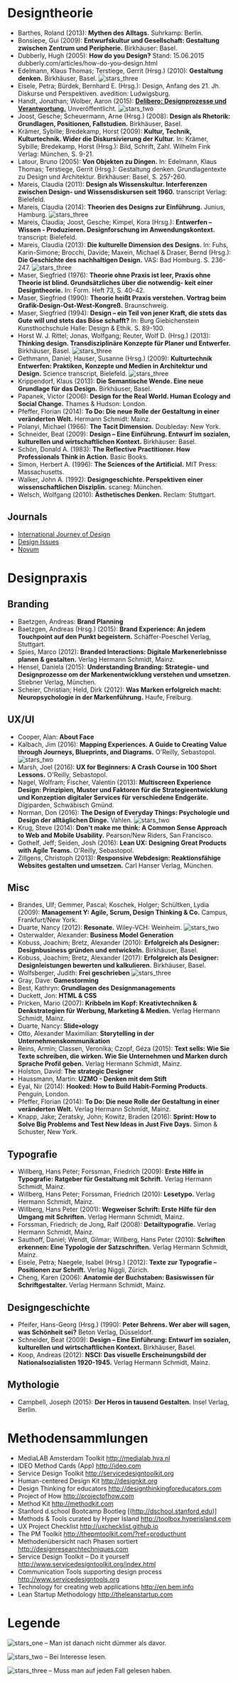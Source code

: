 # Designtheorie

- Barthes, Roland (2013): **Mythen des Alltags.** Suhrkamp: Berlin.
- Bonsiepe, Gui (2009): **Entwurfskultur und Gesellschaft: Gestaltung zwischen Zentrum und Peripherie.** Birkhäuser: Basel.
- Dubberly, Hugh (2005): **How do you Design?** Stand: 15.06.2015 dubberly.com/articles/how-do-you-design.html
- Edelmann, Klaus Thomas; Terstiege, Gerrit (Hrsg.) (2010): **Gestaltung denken.** Birkhäuser, Basel. ![stars_three][stars_three]
- Eisele, Petra; Bürdek, Bernhard E. (Hrsg.): Design, Anfang des 21. Jh. Diskurse und Perspektiven. avedition: Ludwigsburg.
- Handt, Jonathan; Wolber, Aaron (2015): [**Delibero: Designprozesse und Verantwortung.**](http://designprozesse.de/assets/images/Delibero_Theorie_Web.pdf) Unveröffentlicht. ![stars_two][stars_two]
- Joost, Gesche; Scheuermann, Arne (Hrsg.) (2008): **Design als Rhetorik: Grundlagen, Positionen, Fallstudien.** Birkhäuser, Basel.
- Krämer, Sybille; Bredekamp, Horst (2009): **Kultur, Technik, Kulturtechnik. Wider die Diskursivierung der Kultur.** In: Krämer, Sybille; Bredekamp, Horst (Hrsg.): Bild, Schrift, Zahl. Wilhelm Fink Verlag: München, S. 9-21.
- Latour, Bruno (2005): **Von Objekten zu Dingen.** In: Edelmann, Klaus Thomas; Terstiege, Gerrit (Hrsg.): Gestaltung denken. Grundlagentexte zu Design und Architektur. Birkhäuser: Basel, S. 257-260.
- Mareis, Claudia (2011): **Design als Wissenskultur. Interferenzen zwischen Design- und Wissensdiskursen seit 1960.** transcript Verlag: Bielefeld.
- Mareis, Claudia (2014): **Theorien des Designs zur Einführung.** Junius, Hamburg. ![stars_three][stars_three]
- Mareis, Claudia; Joost, Gesche; Kimpel, Kora (Hrsg.): **Entwerfen – Wissen - Produzieren. Designforschung im Anwendungskontext.** transcript: Bielefeld.
- Mareis, Claudia (2013): **Die kulturelle Dimension des Designs.** In: Fuhs, Karin-Simone; Brocchi, Davide; Maxein, Michael & Draser, Bernd (Hrsg.): **Die Geschichte des nachhaltigen Design.** VAS: Bad Homburg. S. 236-247. ![stars_three][stars_three]
- Maser, Siegfried (1976): **Theorie ohne Praxis ist leer, Praxis ohne Theorie ist blind. Grundsätzliches über die notwendig- keit einer Designtheorie.** In: Form. Heft 73, S. 40-42.
- Maser, Siegfried (1990): **Theorie heißt Praxis verstehen. Vortrag beim Grafik-Design-Ost-West-Kongreß.** Braunschweig.
- Maser, Siegfried (1994): **Design – ein Teil von jener Kraft, die stets das Gute will und stets das Böse schafft?** In: Burg Giebichenstein Kunsthochschule Halle: Design & Ethik. S. 89-100.
- Horst W. J. Rittel; Jonas, Wolfgang; Reuter, Wolf D. (Hrsg.) (2013): **Thinking design. Transdisziplinäre Konzepte für Planer und Entwerfer.** Birkhäuser, Basel. ![stars_three][stars_three]
- Gethmann, Daniel; Hauser, Susanne (Hrsg.) (2009): **Kulturtechnik Entwerfen: Praktiken, Konzepte und Medien in Architektur und Design.** Science transcript, Bielefeld. ![stars_three][stars_three]
- Krippendorf, Klaus (2013): **Die Semantische Wende. Eine neue Grundlage für das Design.** Birkhäuser, Basel.
- Papanek, Victor (2006): **Design for the Real World. Human Ecology and Social Change.** Thames & Hudson: London.
- Pfeffer, Florian (2014): **To Do: Die neue Rolle der Gestaltung in einer veränderten Welt.** Hermann Schmidt: Mainz.
- Polanyi, Michael (1966): **The Tacit Dimension.** Doubleday: New York.
- Schneider, Beat (2009): **Design – Eine Einführung. Entwurf im sozialen, kulturellen und wirtschaftlichen Kontext.** Birkhäuser: Basel.
- Schön, Donald A. (1983): **The Reflective Practitioner. How Professionals Think in Action.** Basic Books.
- Simon, Herbert A. (1996): **The Sciences of the Artificial.** MIT Press: Massachusetts.
- Walker, John A. (1992): **Designgeschichte. Perspektiven einer wissenschaftlichen Disziplin.** scaneg: München.
- Welsch, Wolfgang (2010): **Ästhetisches Denken.** Reclam: Stuttgart.

## Journals

- [International Journey of Design](http://www.ijdesign.org)
- [Design Issues](http://www.mitpressjournals.org/loi/desi)
- [Novum](http://novum.graphics/de/magazin/ueber-novum/)

# Designpraxis
## Branding
- Baetzgen, Andreas: **Brand Planning**
- Baetzgen, Andreas (Hrsg.) (2015): **Brand Experience: An jedem Touchpoint auf den Punkt begeistern.** Schäffer-Poeschel Verlag, Stuttgart.
- Spies, Marco (2012): **Branded Interactions: Digitale Markenerlebnisse planen & gestalten.** Verlag Hermann Schmidt, Mainz.
- Hensel, Daniela (2015): **Understanding Branding: Strategie- und Designprozesse om der Markenentwicklung verstehen und umsetzen.** Stiebner Verlag, München.
- Scheier, Christian; Held, Dirk (2012): **Was Marken erfolgreich macht: Neuropsychologie in der Markenführung.** Haufe, Freiburg.

## UX/UI
- Cooper, Alan: **About Face**
- Kalbach, Jim (2016): **Mapping Experiences. A Guide to Creating Value through Journeys, Blueprints, and Diagrams.** O'Reilly, Sebastopol. ![stars_two][stars_two]
- Marsh, Joel (2016): **UX for Beginners: A Crash Course in 100 Short Lessons.** O'Reilly, Sebastopol.
- Nagel, Wolfram; Fischer, Valentin (2013): **Multiscreen Experience Design: Prinzipien, Muster und Faktoren für die Strategieentwicklung und Konzeption digitaler Services für verschiedene Endgeräte.** Digiparden, Schwäbisch Gmünd.
- Norman, Don (2016): **The Design of Everyday Things: Psychologie und Design der alltäglichen Dinge.** Vahlen. ![stars_two][stars_two]
- Krug, Steve (2014): **Don't make me think: A Common Sense Approach to Web and Mobile Usability.** Pearson/New Riders, San Francisco.
- Gothelf, Jeff; Seiden, Josh (2016): **Lean UX: Designing Great Products with Agile Teams.** O'Reilly, Sebastopol.
- Zillgens, Christoph (2013): **Responsive Webdesign: Reaktionsfähige Websites gestalten und umsetzen.** Carl Hanser Verlag, München.

## Misc
- Brandes, Ulf; Gemmer, Pascal; Koschek, Holger; Schültken, Lydia (2009): **Management Y: Agile, Scrum, Design Thinking & Co.** Campus, Frankfurt/New York.
- Duarte, Nancy (2012): **Resonate.** Wiley-VCH: Weinheim. ![stars_two][stars_two]
- Osterwalder, Alexander: **Business Model Generation**
- Kobuss, Joachim; Bretz, Alexander (2010): **Erfolgreich als Designer: Designbusiness gründen und entwickeln.** Birkhäuser, Basel.
- Kobuss, Joachim; Bretz, Alexander (2017): **Erfolgreich als Designer: Designleistungen bewerten und kalkulieren.** Birkhäuser, Basel.
- Wolfsberger, Judith: **Frei geschrieben** ![stars_three][stars_three]
- Gray, Dave: **Gamestorming**
- Best, Kathryn: **Grundlagen des Designmanagements**
- Duckett, Jon: **HTML & CSS**
- Pricken, Mario (2007): **Kribbeln im Kopf: Kreativtechniken & Denkstrategien für Werbung, Marketing & Medien.** Verlag Hermann Schmidt, Mainz.
- Duarte, Nancy: **Slide•ology**
- Otto, Alexander Maximilian: **Storytelling in der Unternehmenskommunikation**
- Reins, Armin; Classen, Veronika; Czopf, Géza (2015): **Text sells: Wie Sie Texte schreiben, die wirken. Wie Sie Unternehmen und Marken durch Sprache Profil geben.** Verlag Hermann Schmidt, Mainz.
- Holston, David: **The strategic Designer**
- Haussmann, Martin: **UZMO - Denken mit dem Stift**
- Eyal, Nir (2014): **Hooked: How to Build Habit-Forming Products.** Penguin, London.
- Pfeffer, Florian (2014): **To Do: Die neue Rolle der Gestaltung in einer veränderten Welt.** Verlag Hermann Schmidt, Mainz.
- Knapp, Jake; Zeratsky, John; Kowitz, Braden (2016): **Sprint: How to Solve Big Problems and Test New Ideas in Just Five Days.** Simon & Schuster, New York. 

## Typografie
- Willberg, Hans Peter; Forssman, Friedrich (2009): **Erste Hilfe in Typografie: Ratgeber für Gestaltung mit Schrift.** Verlag Hermann Schmidt, Mainz.
- Willberg, Hans Peter; Forssman, Friedrich (2010): **Lesetypo.** Verlag Hermann Schmidt, Mainz.
- Willberg, Hans Peter (2001): **Wegweiser Schrift: Erste Hilfe für den Umgang mit Schriften.** Verlag Hermann Schmidt, Mainz.
- Forssman, Friedrich; de Jong, Ralf (2008): **Detailtypografie.** Verlag Hermann Schmidt, Mainz.
- Sauthoff, Daniel; Wendt, Gilmar; Willberg, Hans Peter (2010): **Schriften erkennen: Eine Typologie der Satzschriften.** Verlag Hermann Schmidt, Mainz.
- Eisele, Petra; Naegele, Isabel (Hrsg.) (2012): **Texte zur Typografie – Positionen zur Schrift.** Verlag Niggli, Zürich.
- Cheng, Karen (2006): **Anatomie der Buchstaben: Basiswissen für Schriftgestalter.** Verlag Hermann Schmidt, Mainz.

## Designgeschichte
- Pfeifer, Hans-Georg (Hrsg.) (1990): **Peter Behrens. Wer aber will sagen, was Schönheit sei?** Beton Verlag, Düsseldorf.
- Schneider, Beat (2009): **Design – Eine Einführung: Entwurf im sozialen, kulturellen und wirtschaftlichen Kontext.** Birkhäuser, Basel.
- Koop, Andreas (2012): **NSCI: Das visuelle Erscheinungsbild der Nationalsozialisten 1920-1945.** Verlag Hermann Schmidt, Mainz.

## Mythologie
- Campbell, Joseph (2015): **Der Heros in tausend Gestalten.** Insel Verlag, Berlin.

# Methodensammlungen
- MediaLAB Amsterdam Toolkit http://medialab.hva.nl
- IDEO Method Cards (App) http://ideo.com
- Service Design Toolkit http://servicedesigntoolkit.org
- Human-centered Design Kit http://designkit.org
- Design Thinking for educators http://designthinkingforeducators.com
- Project of How http://projectofhow.com
- Method Kit http://methodkit.com
- Stanford d.school Bootcamp Bootleg [(http://dschool.stanford.edu)]
- Methods & Tools curated by Hyper Island http://toolbox.hyperisland.com
- UX Project Checklist http://uxchecklist.github.io
- The PM Toolkit http://thepmtoolkit.com/?ref=producthunt
- Methodenübersicht nach Phasen sortiert http://designresearchtechniques.com
- Service Design Toolkit – Do it yourself http://www.servicedesigntoolkit.org/index.html
- Communication Tools supporting design process http://www.servicedesigntools.org
- Technology for creating web applications http://en.bem.info
- Lean Startup Methodology http://theleanstartup.com

# Legende

![stars_one][stars_onex] – Man ist danach nicht dümmer als davor.

![stars_two][stars_two] – Bei Interesse lesen.

![stars_three][stars_three] – Muss man auf jeden Fall gelesen haben.

[stars_onex]: https://handtwolber.github.io/Contexicon/assets/icons/stars_onex.svg
[stars_two]: https://handtwolber.github.io/Contexicon/assets/icons/stars_two.svg
[stars_three]: https://handtwolber.github.io/Contexicon/assets/icons/stars_three.svg

